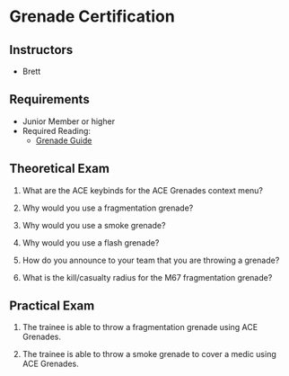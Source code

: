 # Grenade Certification

## Instructors

- Brett

## Requirements

- Junior Member or higher
- Required Reading:
  - [Grenade Guide](guides/handGrenades.md)


## Theoretical Exam

1. What are the ACE keybinds for the ACE Grenades context menu?

2. Why would you use a fragmentation grenade?

3. Why would you use a smoke grenade?

4. Why would you use a flash grenade?

5. How do you announce to your team that you are throwing a grenade?

6. What is the kill/casualty radius for the M67 fragmentation grenade?


## Practical Exam

1. The trainee is able to throw a fragmentation grenade using ACE Grenades.

2. The trainee is able to throw a smoke grenade to cover a medic using ACE Grenades.

